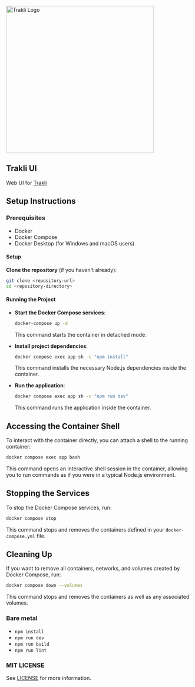 <p ><a href="#" target="_blank"><img src="https://raw.githubusercontent.com/whilesmart/trakli/main/logo.svg" width="400" alt="Trakli Logo"></a></p>

## Trakli UI

Web UI for [Trakli](https://github.com/whilesmart/trakli)

## Setup Instructions

### Prerequisites

- Docker
- Docker Compose
- Docker Desktop (for Windows and macOS users)

#### Setup

**Clone the repository** (if you haven't already):

```sh
git clone <repository-url>
cd <repository-directory>
```

#### Running the Project

- **Start the Docker Compose services**:

  ```sh
  docker-compose up -d
  ```

  This command starts the container in detached mode.

- **Install project dependencies**:

  ```sh
  docker compose exec app sh -c "npm install"
  ```

  This command installs the necessary Node.js dependencies inside the container.

- **Run the application**:

  ```sh
  docker compose exec app sh -c "npm run dev"
  ```

  This command runs the application inside the container.

## Accessing the Container Shell

To interact with the container directly, you can attach a shell to the running container:

```sh
docker compose exec app bash
```

This command opens an interactive shell session in the container, allowing you to run commands as if you were in a typical Node.js environment.

## Stopping the Services

To stop the Docker Compose services, run:

```sh
docker compose stop
```

This command stops and removes the containers defined in your `docker-compose.yml` file.

## Cleaning Up

If you want to remove all containers, networks, and volumes created by Docker Compose, run:

```sh
docker compose down --volumes
```

This command stops and removes the containers as well as any associated volumes.

### Bare metal

- `npm install`
- `npm run dev`
- `npm run build`
- `npm run lint`

### MIT LICENSE

See [LICENSE](LICENSE.md) for more information.
